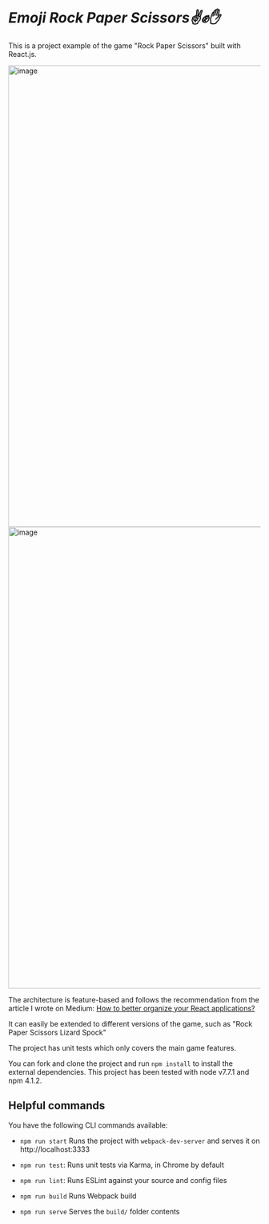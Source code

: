 # ***Emoji Rock Paper Scissors✌️✊✋***

This is a project example of the game "Rock Paper Scissors" built with React.js.

<img width="920" alt="image" src="https://user-images.githubusercontent.com/50532644/206914648-6fb23abb-b64a-42fd-975b-41d0b845e770.png">

<img width="920" alt="image" src="https://user-images.githubusercontent.com/50532644/206914716-1789ce9d-34d8-40bf-b9e9-90c53cc537e9.png">

The architecture is feature-based and follows the recommendation from the article I wrote on Medium: [How to better organize your React applications?](https://medium.com/@alexmngn/how-to-better-organize-your-react-applications-2fd3ea1920f1)

It can easily be extended to different versions of the game, such as "Rock Paper Scissors Lizard Spock"

The project has unit tests which only covers the main game features.

You can fork and clone the project and run `npm install` to install the external dependencies.
This project has been tested with node v7.7.1 and npm 4.1.2.

## Helpful commands

You have the following CLI commands available:

- `npm run start` Runs the project with `webpack-dev-server` and serves it on http://localhost:3333

- `npm run test`: Runs unit tests via Karma, in Chrome by default

- `npm run lint`: Runs ESLint against your source and config files

- `npm run build` Runs Webpack build

- `npm run serve` Serves the `build/` folder contents
